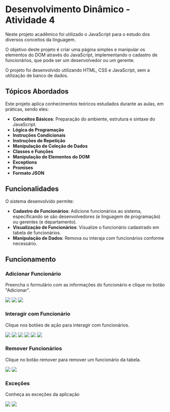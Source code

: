 # Desenvolvimento Dinâmico - Atividade 4

Neste projeto acadêmico foi utilizado o JavaScript para o estudo dos diversos conceitos da linguagem.

O objetivo deste projeto é criar uma página simples e manipular os elementos do DOM através do JavaScript, implementando o cadastro de funcionários, que pode ser um desenvolvedor ou um gerente.

O projeto foi desenvolvido utilizando HTML, CSS e JavaScript, sem a utilização de banco de dados.

## Tópicos Abordados

Este projeto aplica conhecimentos teóricos estudados durante as aulas, em práticas, sendo eles:

- **Conceitos Básicos**: Preparação do ambiente, estrutura e sintaxe do JavaScript.
- **Lógica de Programação** 
- **Instruções Condicionais**
- **Instruções de Repetição**
- **Manipulação de Coleção de Dados**
- **Classes e Funções**
- **Manipulação de Elementos do DOM**
- **Exceptions**
- **Promises**
- **Formato JSON**

## Funcionalidades

O sistema desenvolvido permite:

- **Cadastro de Funcionários**: Adicione funcionários ao sistema, especificando se são desenvolvedores (e linguagem de programação) ou gerentes (e departamento).
- **Visualização de Funcionários**: Visualize o funcionário cadastrado em tabela de funcionários.
- **Manipulação de Dados**: Remova ou interaja com funcionários conforme necessário.

## Funcionamento
### Adicionar Funcionário
Preencha o formulário com as informações do funcionário e clique no botão "Adicionar".

<img src="./evidencias/1_Tela_Inicial.png"/>
<img src="./evidencias/2_Adicionar_Funcionario_1.png">
<img src="./evidencias/3_Adicionar_Funcionario_2.png">

### Interagir com Funcionário
Clique nos botões de ação para interagir com funcionários.

<img src="./evidencias/4_Apresentar_Funcionario_Dev.png">
<img src="./evidencias/5_Trabalhar_Funcionario_Dev.png">
<img src="./evidencias/6_Programar_Funcionario_Dev.png">

<img src="./evidencias/10_Apresentar_Funcionario_Ger.png">
<img src="./evidencias/11_Trabalhar_Funcionario_Ger.png">
<img src="./evidencias/12_Gerenciar_Funcionario_Ger.png">

### Remover Funcionários
Clique no botão remover para remover um funcionário da tabela.

<img src="./evidencias/7_Adicionar_Funcionario_2.png">
<img src="./evidencias/8_Remover_Funcionario_2.png">

### Exceções
Conheça as exceções da aplicação

<img src="./evidencias/13_Excecoes_1.png">
<img src="./evidencias/14_Excecoes_2.png">
